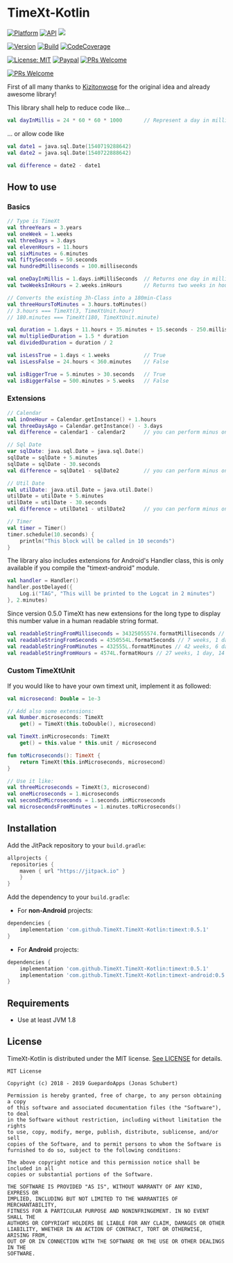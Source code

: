# TimeXt-Kotlin

[![Platform](https://img.shields.io/badge/platform-Android-blue.svg)](https://www.android.com)
[![API](https://img.shields.io/badge/API-14+-blue.svg)](https://android-arsenal.com/api?level=14)
[![](https://jitpack.io/v/TimeXt/TimeXt-Kotlin.svg)](https://jitpack.io/#TimeXt/TimeXt-Kotlin)

[![Version](https://img.shields.io/badge/version-0.5.1-blue.svg)](https://github.com/TimeXt/TimeXt-Kotlin/releases/tag/0.5.1)
[![Build](https://img.shields.io/badge/build-success-green.svg)](timext)
[![CodeCoverage](https://img.shields.io/badge/codeCoverage-64-orange.svg)](timext)

[![License: MIT](https://img.shields.io/badge/License-MIT-blue.svg)](https://opensource.org/licenses/MIT)
[![Paypal](https://img.shields.io/badge/paypal-donate-blue.svg)](https://www.paypal.me/GuepardoApps)
[![PRs Welcome](https://img.shields.io/badge/PRs-welcome-brightgreen.svg)](http://makeapullrequest.com)

[![PRs Welcome](https://img.shields.io/badge/PRs-welcome-brightgreen.svg)](http://makeapullrequest.com)

First of all many thanks to [Kizitonwose](https://github.com/kizitonwose/Time) for the original idea and already awesome library!

This library shall help to reduce code like...

```kotlin
val dayInMillis = 24 * 60 * 60 * 1000       // Represent a day in milliSeconds

```

... or allow code like

```kotlin
val date1 = java.sql.Date(1540719288642)
val date2 = java.sql.Date(1540722888642)

val difference = date2 - date1

```

## How to use

### Basics

```kotlin
// Type is TimeXt
val threeYears = 3.years
val oneWeek = 1.weeks
val threeDays = 3.days
val elevenHours = 11.hours
val sixMinutes = 6.minutes
val fiftySeconds = 50.seconds
val hundredMilliseconds = 100.milliseconds

val oneDayInMillis = 1.days.inMilliSeconds  // Returns one day in milliseconds
val twoWeeksInHours = 2.weeks.inHours       // Returns two weeks in hours

// Converts the existing 3h-Class into a 180min-Class
val threeHoursToMinutes = 3.hours.toMinutes() 
// 3.hours === TimeXt(3, TimeXtUnit.hour)
// 180.minutes === TimeXt(180, TimeXtUnit.minute)

val duration = 1.days + 11.hours + 35.minutes + 15.seconds - 250.milliseconds
val multipliedDuration = 1.5 * duration
val dividedDuration = duration / 2

val isLessTrue = 1.days < 1.weeks           // True
val isLessFalse = 24.hours < 360.minutes    // False

val isBiggerTrue = 5.minutes > 30.seconds   // True
val isBiggerFalse = 500.minutes > 5.weeks   // False

```

### Extensions

```kotlin
// Calendar
val inOneHour = Calendar.getInstance() + 1.hours
val threeDaysAgo = Calendar.getInstance() - 3.days
val difference = calendar1 - calendar2      // you can perform minus on calendar and get a TimeXt-object

// Sql Date
var sqlDate: java.sql.Date = java.sql.Date()
sqlDate = sqlDate + 5.minutes
sqlDate = sqlDate - 30.seconds
val difference = sqlDate1 - sqlDate2        // you can perform minus on java.sql.Date and get a TimeXt-object

// Util Date
val utilDate: java.util.Date = java.util.Date()
utilDate = utilDate + 5.minutes
utilDate = utilDate - 30.seconds
val difference = utilDate1 - utilDate2      // you can perform minus on java.util.Date and get a TimeXt-object

// Timer
val timer = Timer()
timer.schedule(10.seconds) {
    println("This block will be called in 10 seconds")
}
```

The library also includes extensions for Android's Handler class, this is only available if you compile the "timext-android" module.

```kotlin
val handler = Handler()
handler.postDelayed({
    Log.i("TAG", "This will be printed to the Logcat in 2 minutes")
}, 2.minutes)
```

Since version 0.5.0 TimeXt has new extensions for the long type to display this number value in a human readable string format.

```kotlin
val readableStringFromMilliseconds = 34325055574.formatMilliseconds // 56 weeks, 5 days, 6 hours, 44 minutes, 15 seconds, 574 milliseconds
val readableStringFromSeconds = 4350554L.formatSeconds // 7 weeks, 1 day, 8 hours, 29 minutes, 14 seconds
val readableStringFromMinutes = 432555L.formatMinutes // 42 weeks, 6 days, 9 hours, 15 minutes
val readableStringFromHours = 4574L.formatHours // 27 weeks, 1 day, 14 hours
```

### Custom TimeXtUnit

If you would like to have your own timext unit, implement it as followed:

```kotlin
val microsecond: Double = 1e-3

// Add also some extensions:
val Number.microseconds: TimeXt
    get() = TimeXt(this.toDouble(), microsecond)

val TimeXt.inMicroseconds: TimeXt
    get() = this.value * this.unit / microsecond

fun toMicroseconds(): TimeXt {
    return TimeXt(this.inMicroseconds, microsecond)
}

// Use it like:
val threeMicroseconds = TimeXt(3, microsecond)
val oneMicroseconds = 1.microseconds
val secondInMicroseconds = 1.seconds.inMicroseconds
val microsecondsFromMinutes = 1.minutes.toMicroseconds()

```

## Installation

Add the JitPack repository to your `build.gradle`:

```groovy
allprojects {
 repositories {
    maven { url "https://jitpack.io" }
    }
}
```

Add the dependency to your `build.gradle`:

- For **non-Android** projects:

```groovy
dependencies {
    implementation 'com.github.TimeXt.TimeXt-Kotlin:timext:0.5.1'
}
```

- For **Android** projects:

```groovy
dependencies {
    implementation 'com.github.TimeXt.TimeXt-Kotlin:timext:0.5.1'
    implementation 'com.github.TimeXt.TimeXt-Kotlin:timext-android:0.5.1'
}
```

## Requirements

- Use at least JVM 1.8

## License

TimeXt-Kotlin is distributed under the MIT license. [See LICENSE](LICENSE.md) for details.

```
MIT License

Copyright (c) 2018 - 2019 GuepardoApps (Jonas Schubert)

Permission is hereby granted, free of charge, to any person obtaining a copy
of this software and associated documentation files (the "Software"), to deal
in the Software without restriction, including without limitation the rights
to use, copy, modify, merge, publish, distribute, sublicense, and/or sell
copies of the Software, and to permit persons to whom the Software is
furnished to do so, subject to the following conditions:

The above copyright notice and this permission notice shall be included in all
copies or substantial portions of the Software.

THE SOFTWARE IS PROVIDED "AS IS", WITHOUT WARRANTY OF ANY KIND, EXPRESS OR
IMPLIED, INCLUDING BUT NOT LIMITED TO THE WARRANTIES OF MERCHANTABILITY,
FITNESS FOR A PARTICULAR PURPOSE AND NONINFRINGEMENT. IN NO EVENT SHALL THE
AUTHORS OR COPYRIGHT HOLDERS BE LIABLE FOR ANY CLAIM, DAMAGES OR OTHER
LIABILITY, WHETHER IN AN ACTION OF CONTRACT, TORT OR OTHERWISE, ARISING FROM,
OUT OF OR IN CONNECTION WITH THE SOFTWARE OR THE USE OR OTHER DEALINGS IN THE
SOFTWARE.
```
